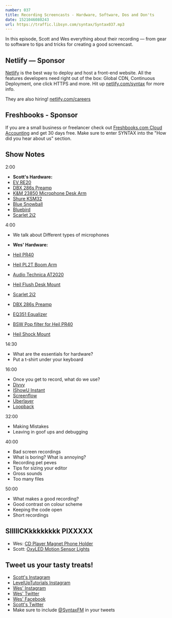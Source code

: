 ```yaml
---
number: 037
title: Recording Screencasts - Hardware, Software, Dos and Don'ts
date: 1521046080243
url: https://traffic.libsyn.com/syntax/Syntax037.mp3
---
```


In this episode, Scott and Wes everything about their recording — from gear to software to tips and tricks for creating a good screencast.

## Netlify — Sponsor

[Netlify](https://netlify.com/syntax) is the best way to deploy and host a front-end website. All the features developers need right out of the box: Global CDN, Continuous Deployment, one click HTTPS and more. Hit up [netlify.com/syntax](https://netlify.com/syntax) for more info.

They are also hiring! [netlify.com/careers](https://netlify.com/careers)

## Freshbooks - Sponsor

If you are a small business or freelancer check out [Freshbooks.com Cloud Accounting](https://freshbooks.com/syntax) and get 30 days free. Make sure to enter SYNTAX into the "How did you hear about us" section.

## Show Notes

2:00

- **Scott's Hardware:**
- [EV RE20](http://amzn.to/2FGHSF0)
- [DBX 286s Preamp](http://amzn.to/2pbz4kh)
- [K&M 23850 Microphone Desk Arm](http://amzn.to/2GqpykA)
- [Shure KSM32](http://amzn.to/2Hy0xTY)
- [Blue Snowball](http://amzn.to/2paEbB5)
- [Bluebird](http://amzn.to/2pbo9XW)
- [Scarlet 2i2](http://amzn.to/2pi2o8b)

4:00

- We talk about Different types of microphones

- **Wes' Hardware:**
- [Heil PR40](http://www.amazon.com/gp/product/B000SOYOTQ/ref=as_li_qf_sp_asin_il_tl?ie=UTF8&camp=1789&creative=9325&creativeASIN=B000SOYOTQ&linkCode=as2&tag=webo080-20&linkId=YH6ZR6GSGBI2JOJF)
- [Heil PL2T Boom Arm](http://www.amazon.com/gp/product/B000SZVZ74/ref=as_li_qf_sp_asin_il_tl?ie=UTF8&camp=1789&creative=9325&creativeASIN=B000SZVZ74&linkCode=as2&tag=webo080-20&linkId=HJ6K3KRLOL5XJJSC)
- [Audio Technica AT2020](http://www.amazon.com/gp/product/B0006H92QK/ref=as_li_qf_sp_asin_il_tl?ie=UTF8&camp=1789&creative=9325&creativeASIN=B0006H92QK&linkCode=as2&tag=webo080-20&linkId=PHY64E6Y43GHI55T)
- [Heil Flush Desk Mount](http://amzn.to/2pb4xD3)
- [Scarlet 2i2](http://amzn.to/2pi2o8b)
- [DBX 286s Preamp](http://amzn.to/2pbz4kh)
- [EQ351 Equalizer](http://amzn.to/2paGSmb)
- [BSW Pop filter for Heil PR40](https://www.bswusa.com/Pop-Filters-BSW-RE27POP-P1419.aspx)
- [Heil Shock Mount](http://amzn.to/2HygCsJ)

14:30

- What are the essentials for hardware?
- Put a t-shirt under your keyboard

16:00

- Once you get to record, what do we use?
- [Divvy](http://mizage.com/divvy/)
- [IShowU Instant](https://shinywhitebox.com/ishowu-instant)
- [Screenflow](https://www.telestream.net/screenflow/overview.htm)
- [Uberlayer](https://itunes.apple.com/ca/app/uberlayer/id510139938?mt=12)
- [Loopback](https://rogueamoeba.com/loopback/)

32:00

- Making Mistakes
- Leaving in goof ups and debugging

40:00

- Bad screen recordings
- What is boring? What is annoying?
- Recording pet peves
- Tips for sizing your editor
- Gross sounds
- Too many files

50:00

- What makes a good recording?
- Good contrast on colour scheme
- Keeping the code open
- Short recordings

## SIIIIICKkkkkkkkk PIXXXXX

- Wes: [CD Player Magnet Phone Holder](http://amzn.to/2FIRdMs)
- Scott: [OxyLED Motion Sensor Lights](http://amzn.to/2FTzENi)

## Tweet us your tasty treats!

- [Scott's Instagram](https://www.instagram.com/stolinski/)
- [LevelUpTutorials Instagram](https://www.instagram.com/LevelUpTutorials/)
- [Wes' Instagram](https://www.instagram.com/wesbos/)
- [Wes' Twitter](https://twitter.com/wesbos)
- [Wes' Facebook](https://www.facebook.com/wesbos.developer)
- [Scott's Twitter](https://twitter.com/stolinski)
- Make sure to include [@SyntaxFM](https://twitter.com/SyntaxFM) in your tweets
